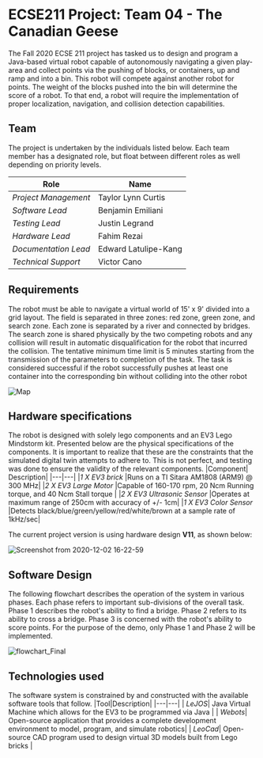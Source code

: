 # ECSE211 Project: Team 04 - The Canadian Geese

The Fall 2020 ECSE 211 project has tasked us to design and program a Java-based virtual robot capable of autonomously navigating a given play-area and collect points via the pushing of blocks, or containers, up and ramp and into a bin. This robot will compete against another robot for points. The weight of the blocks pushed into the bin will determine the score of a robot. To that end, a robot will require the implementation of proper localization, navigation, and collision detection capabilities. 
## Team 
The project is undertaken by the individuals listed below. Each team member has a designated role, but float between different roles as well depending on priority levels. 

| Role    | Name |
| ---      | ---       |
| *Project Management* | Taylor Lynn Curtis |
| *Software Lead* | Benjamin Emiliani    |
| *Testing Lead* |Justin Legrand |
| *Hardware Lead* |Fahim Rezai |
| *Documentation Lead* | Edward Latulipe-Kang |
| *Technical Support* |Victor Cano |

## Requirements
The robot must be able to navigate a virtual world of 15' x 9' divided into a grid layout. The field is separated in three zones: red zone, green zone, and search zone. Each zone is separated by a river and connected by bridges. The search zone is shared physically by the two competing robots and any collision will result in
automatic disqualification for the robot that incurred the collision. The tentative minimum time limit is 5 minutes starting from the transmission of the parameters to completion of the task. The task is considered successful if the robot successfully pushes at least one container into the corresponding bin without colliding into the other robot

![Map](https://user-images.githubusercontent.com/22549112/99007737-cd5d1280-2512-11eb-9bdf-98b6fbe4f6a5.png)

## Hardware specifications
The robot is designed with solely lego components and an EV3 Lego Mindstorm kit. Presented below are the physical specifications of the components. It is important to realize that these are the constraints that the simulated digital twin attempts to adhere to. This is not perfect, and testing was done to ensure the validity of the relevant components. 
|Component| Description|
|---|---|
|*1 X EV3 brick* |Runs on a TI Sitara AM1808 (ARM9) @ 300 MHz|
|*2 X EV3 Large Motor* |Capable of 160-170 rpm, 20 Ncm Running torque, and 40 Ncm Stall torque |
|*2 X EV3 Ultrasonic Sensor* |Operates at maximum range of 250cm with accuracy of +/- 1cm|
|*1 X EV3 Color Sensor* |Detects black/blue/green/yellow/red/white/brown at a sample rate of 1kHz/sec|

The current project version is using hardware design **V11**, as shown below:

![Screenshot from 2020-12-02 16-22-59](https://user-images.githubusercontent.com/22549112/101118086-6a611780-35b6-11eb-8d93-7a90a872aba7.png)

## Software Design

The following flowchart describes the operation of the system in various phases. Each phase refers to important sub-divisions of the overall task. Phase 1 describes the robot's ability to find a bridge. Phase 2 refers to its ability to cross a bridge. Phase 3 is concerned with the robot's ability to score points. For the purpose of the demo, only Phase 1 and Phase 2 will be implemented. 

![flowchart_Final](https://user-images.githubusercontent.com/22549112/101118161-8fee2100-35b6-11eb-9f13-292c5a4de373.png)

## Technologies used
The software system is constrained by and constructed with the available software tools that follow.
|Tool|Description|
|---|---|
| *LeJOS*| Java Virtual Machine which allows for the EV3 to be programmed via Java |
| *Webots*| Open-source application that provides a complete development environment to model, program, and simulate robotics|
| *LeoCad*| Open-source CAD program used to design virtual 3D models built from Lego bricks |
